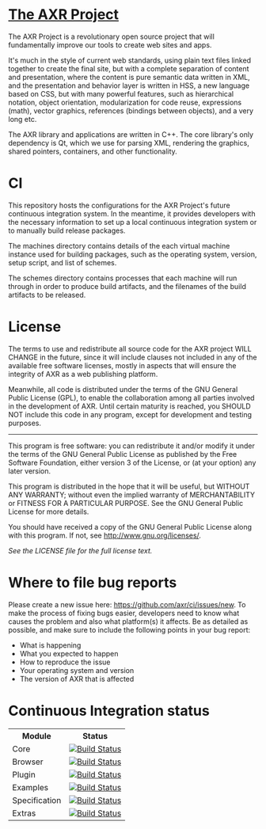 [The AXR Project](http://axrproject.org/)
===============
The AXR Project is a revolutionary open source project that will fundamentally
improve our tools to create web sites and apps.

It's much in the style of current web standards, using plain text files linked
together to create the final site, but with a complete separation of content and
presentation, where the content is pure semantic data written in XML, and the
presentation and behavior layer is written in HSS, a new language based on CSS,
but with many powerful features, such as hierarchical notation, object
orientation, modularization for code reuse, expressions (math), vector graphics,
references (bindings between objects), and a very long etc.

The AXR library and applications are written in C++. The core library's only
dependency is Qt, which we use for parsing XML, rendering the graphics, shared
pointers, containers, and other functionality.

CI
===
This repository hosts the configurations for the AXR Project's future continuous
integration system. In the meantime, it provides developers with the necessary
information to set up a local continuous integration system or to manually build
release packages.

The machines directory contains details of the each virtual machine instance used
for building packages, such as the operating system, version, setup script, and
list of schemes.

The schemes directory contains processes that each machine will run through in
order to produce build artifacts, and the filenames of the build artifacts to be
released.

License
=======
The terms to use and redistribute all source code for the AXR project WILL
CHANGE in the future, since it will include clauses not included in any of the
available free software licenses, mostly in aspects that will ensure the
integrity of AXR as a web publishing platform.

Meanwhile, all code is distributed under the terms of the GNU General Public
License (GPL), to enable the collaboration among all parties involved in the
development of AXR. Until certain maturity is reached, you SHOULD NOT include
this code in any program, except for development and testing purposes.

---

This program is free software: you can redistribute it and/or modify
it under the terms of the GNU General Public License as published by
the Free Software Foundation, either version 3 of the License, or
(at your option) any later version.

This program is distributed in the hope that it will be useful,
but WITHOUT ANY WARRANTY; without even the implied warranty of
MERCHANTABILITY or FITNESS FOR A PARTICULAR PURPOSE. See the
GNU General Public License for more details.

You should have received a copy of the GNU General Public License
along with this program. If not, see <http://www.gnu.org/licenses/>.

*See the LICENSE file for the full license text.*

Where to file bug reports
=========================
Please create a new issue here: https://github.com/axr/ci/issues/new. To
make the process of fixing bugs easier, developers need to know what causes the
problem and also what platform(s) it affects. Be as detailed as possible, and
make sure to include the following points in your bug report:

 - What is happening
 - What you expected to happen
 - How to reproduce the issue
 - Your operating system and version
 - The version of AXR that is affected

Continuous Integration status
=============================
<table>
    <tr>
        <th>Module</th>
        <th>Status</th>
    </tr>
    <tr>
        <td>Core</td>
        <td><a href="http://travis-ci.org/axr/core"><img src="https://secure.travis-ci.org/axr/core.png" alt="Build Status" /></a></td>
    </tr>
    <tr>
        <td>Browser</td>
        <td><a href="http://travis-ci.org/axr/browser"><img src="https://secure.travis-ci.org/axr/browser.png" alt="Build Status" /></a></td>
    </tr>
    <tr>
        <td>Plugin</td>
        <td><a href="http://travis-ci.org/axr/plugin"><img src="https://secure.travis-ci.org/axr/plugin.png" alt="Build Status" /></a></td>
    </tr>
    <tr>
        <td>Examples</td>
        <td><a href="http://travis-ci.org/axr/examples"><img src="https://secure.travis-ci.org/axr/examples.png" alt="Build Status" /></a></td>
    </tr>
    <tr>
        <td>Specification</td>
        <td><a href="http://travis-ci.org/axr/specification"><img src="https://secure.travis-ci.org/axr/specification.png" alt="Build Status" /></a></td>
    </tr>
    <tr>
        <td>Extras</td>
        <td><a href="http://travis-ci.org/axr/extras"><img src="https://secure.travis-ci.org/axr/extras.png" alt="Build Status" /></a></td>
    </tr>
</table>
